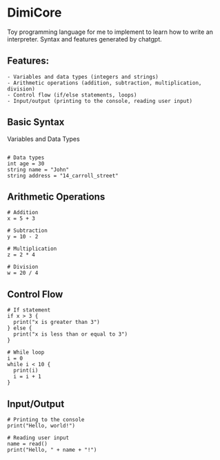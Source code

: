 # DimiCore

Toy programming language for me to implement to learn how to write an interpreter.
Syntax and features generated by chatgpt.

## Features:
    - Variables and data types (integers and strings)
    - Arithmetic operations (addition, subtraction, multiplication, division)
    - Control flow (if/else statements, loops)
    - Input/output (printing to the console, reading user input)

## Basic Syntax
Variables and Data Types
```DimiCore

# Data types
int age = 30
string name = "John"
string address = "14_carroll_street"

```

## Arithmetic Operations

```DimiCore
# Addition
x = 5 + 3

# Subtraction
y = 10 - 2

# Multiplication
z = 2 * 4

# Division
w = 20 / 4
```

## Control Flow
```DimiCore
# If statement
if x > 3 {
  print("x is greater than 3")
} else {
  print("x is less than or equal to 3")
}

# While loop
i = 0
while i < 10 {
  print(i)
  i = i + 1
}
```

## Input/Output
```DimiCore
# Printing to the console
print("Hello, world!")

# Reading user input
name = read()
print("Hello, " + name + "!")
```
